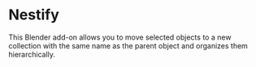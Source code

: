 # Nestify
This Blender add-on allows you to move selected objects to a new collection with the same name as the parent object and organizes them hierarchically.
